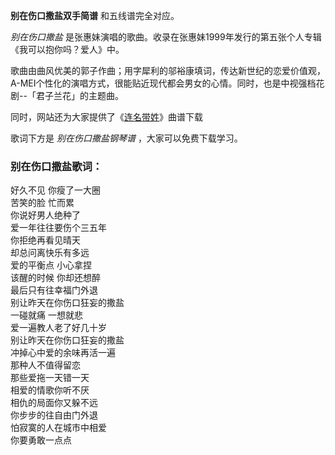

**别在伤口撒盐双手简谱** 和五线谱完全对应。

_别在伤口撒盐_ 是张惠妹演唱的歌曲。收录在张惠妹1999年发行的第五张个人专辑《我可以抱你吗？爱人》中。

歌曲由曲风优美的郭子作曲；用字犀利的邬裕康填词，传达新世纪的恋爱价值观，A-MEI个性化的演唱方式，很能贴近现代都会男女的心情。同时，也是中视强档花剧--「君子兰花」的主题曲。

同时，网站还为大家提供了《[连名带姓](Music-9010-连名带姓-张惠妹.html "连名带姓")》曲谱下载

歌词下方是 _别在伤口撒盐钢琴谱_ ，大家可以免费下载学习。

### 别在伤口撒盐歌词：

好久不见 你瘦了一大圈  
苦笑的脸 忙而累  
你说好男人绝种了  
爱一年往往要伤个三五年  
你拒绝再看见晴天  
却总问离快乐有多远  
爱的平衡点 小心拿捏  
该醒的时候 你却还想醉  
最后只有往幸福门外退  
别让昨天在你伤口狂妄的撒盐  
一碰就痛 一想就悲  
爱一遍教人老了好几十岁  
别让昨天在你伤口狂妄的撒盐  
冲掉心中爱的余味再活一遍  
那种人不值得留恋  
那些爱拖一天错一天  
相爱的情歌你听不厌  
相仇的局面你又躲不远  
你步步的往自由门外退  
怕寂寞的人在城市中相爱  
你要勇敢一点点

